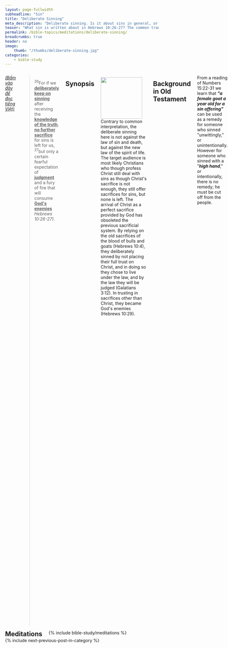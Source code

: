 ```yaml
---
layout: page-fullwidth
subheadline: "Sin"
title: "Deliberate Sinning"
meta_description: "Deliberate sinning. Is it about sins in general, or a specific sin that that has eternal implication? Cố ý phạm tội. Tội lỗi nói chung, hay một tội duy nhất quan hệ đến sự sống đời đời?"
teaser: "What sin is written about in Hebrews 10:26-27? The common transgressions that good Christians should avoid at all cost? Or something specific that warrants such stern warning? This writing proposes that the deliberate sinning addressed in this passage is not about sins in general, but about a specific sin that calls for God's judgement, and a fury of fire, the sin that makes one an enemy of God."
permalink: /bible-topics/meditations/deliberate-sinning/
breadcrumbs: true
header: no
image:
    thumb: "/thumbs/deliberate-sinning.jpg"
categories:
    - bible-study
---
```

<!--more-->
<div class="row">
<div class="medium-8 columns" markdown="1">

<em><a href="{{ site.baseurl }}/hoc-kinh-thanh/suy-gam/co-tinh-pham-toi/">(Bấm vào đây để đọc tiếng Việt)</a></em>

><sup>26</sup>For if we <u><strong>deliberately keep on sinning</strong></u> after receiving the <u><strong>knowledge of the truth</strong></u>, <u><strong>no further sacrifice</strong></u> for sins is left for us, <sup>27</sup>but only a certain fearful expectation of <u><strong>judgment</strong></u> and a fury of fire that will consume <u><strong>God's enemies</strong></u> <cite>Hebrews 10:26-27)</cite>.

## Synopsis

<div>
<p>
<img alt src="{{ site.baseurl }}/images/deliberate-sinning.jpg" style="border: 0px none; margin: 7px 15px 0px 0px; max-width: 100%; height: 136px; padding: 0px; float: left;">
Contrary to common interpretation, the deliberate sinning here is not against the law of sin and death, but against the new law of the spirit of life. The target audience is most likely Christians who though profess Christ still deal with sins as though Christ's sacrifice is not enough, they still offer sacrifices for sins, but none is left. The arrival of Christ as a perfect sacrifice provided by God has obsoleted the previous sacrificial system. By relying on the old sacrifices of the blood of bulls and goats (Hebrews 10:4), they deliberately sinned by not placing their full trust on Christ, and in doing so they chose to live under the law, and by the law they will be judged (Galatians 3:12). In trusting in sacrifices other than Christ, they became God's enemies (Hebrews 10:29).
</p>
</div>

## Background in Old Testament

From a reading of Numbers 15:22-31 we learn that <strong><em>"a female goat a year old for a sin offering"</em></strong> can be used as a remedy for someone who sinned "unwittingly," or unintentionally. However for someone who sinned with a "<strong><em>high hand</em></strong>," or intentionally, there is no remedy; he must be cut off from the people.

In short, unintentional breaking of God's commandments can be forgiven through an atoning sacrifice. Intentional sin, however, cannot.

Some key ideas jump out from the verses:

- deliberately keep on sinning
- knowledge of the truth
- no further sacrifice
- judgement
- God's enemy

Let us view them from both Old and New Covenant lenses so we may have a clear idea of how to apply them today. It is important that we acknowledge that the Old Testament, including the Old Covenant which dictated the relationship between God and Man during that period, is written as a shadow of things to come in the New Testament. The Bible is clear in saying that the shadow is <u>not</u> the real thing which is expressed in the person and work of Jesus Christ. We should follow the Person&mdash;the Way, Truth,and Life, and not the shadow (Colossians 2:17; Hebrews 10:1). The Bible is also clear that the New Covenant comes to replace the obsolete Old Covenant as it is written in Hebrews 8:13: <strong><em>"By calling this covenant \"new,\" he has made the first one obsolete; and what is obsolete and outdated will soon disappear."</em></strong> The Old Covenant is still relevant in the sense that it is still needed to convict the unbelieving world until they submit to Christ, but once they express their faith in Christ, they enter a new relationship with Him based on the New Covenant. Many Christians due to their lack of understanding of the Bible attempt to live under both Covenants, hence committing spiritual adultery (Romans 7:1-4).

## 1. Deliberately keep on sinning

><sup>26</sup>For if we <u><strong>deliberately keep on sinning</strong></u> after receiving the <u>knowledge of the truth</u>, <u>no further sacrifice</u> for sins is left for us, <sup>27</sup>but only a certain fearful expectation of <u>judgment</u> and a fury of fire that will consume <u>God's enemies</u>. <cite>(Hebrews 10:26-27)</cite>

### View from the Old Covenant

As we read in Numbers 15:22-31 we saw that there were basically two kinds of sins, one intentional and the other unintentional where only the unintentional sins could be forgiven through a sacrifice.

All sins must be based on the breaking of the Ten Commandments, but the difference is in whether they were committed intentionally or unintentionally. Here is where things can get a little complicated. According to Deuteronomy 17:6, there needs to be two or three witnesses before a transgressor can be put to death. One might raise a question about how the witnesses can see through the heart of the transgresser to know without any shadow of doubt that the sin was committed intentionally. However we don't need to solve this problem of determining intentionality of a transgression, because under the New Covenant we will be shown a much clearer picture of sin and forgiveness.

### View from the New Covenant

God must know what problem can be caused by the intentional/unintentional system of differentiation, but He wanted to let man come to the place where they exhaust all their resources, let them use their "knowledge of good and evil" to see if they can figure out how to get right with Him using their fuzzy logic.

When Christ came into the world was when God began to show mankind a better path. He showed them He's not interested in differentiating camels and gnats, intentional or unintentional, venial or mortal, types of sins: <em>"For all have sinned and fall short of God's glory" (Romans 3:23)</em>. He showed them that they all committed sins that deserve eternal damnation.

He declared to the world that there is only one sin that mankind must worry about; there is only one that its commission is defined as intentional; there is only one that there is no sacrifice for. Here is what Jesus said about the role of the Holy Spirit concerning sin:

> <sup>8</sup>And when he (the Holy Spirit) comes, he will prove the world <u>wrong concerning sin</u> ... <sup>9</sup>concerning sin, <u>because they do not believe in me</u> (John 16:8-9)

The world has been wrong concerning sin? Yes, it has been obsessed with sins and their categorization. The real intentional sin lies in how one answers this question: Do you believe on the One God has sent? As a matter of fact Jesus said it here earlier in John:

<p class="blockquote"><sup>28</sup>So then they said to him, "What must we do to accomplish the deeds God requires?"  <sup>29</sup>Jesus replied, "This is the deed God requires - <u>to believe</u> in the one whom he sent." (John 6:28-29)</p>

To further emphasize the role of the Holy Spirit in correcting the world's view concerning sin, Jesus asserted in Matthew 12:31:

<p class="blockquote"> <sup>31</sup>For this reason I tell you, people will be forgiven for every sin and blasphemy, but the blasphemy against the Spirit will not be forgiven.  <sup>32</sup>Whoever speaks a word against the Son of Man will be forgiven. But whoever speaks against the Holy Spirit will not be forgiven, either in this age or in the age to come.</p>

Every sin can be forgiven except one. There is no further need to pit between camels and gnats. You can even blaspheme against God Himself and be forgiven, but you're not allowed to change the message of the Holy Spirit: sin is the act of not believing in Christ. The original Greek word for "blasphemy" may also be translated to "slander," to distort the ministry of the Holy Spirit (click <a href="{{ site.url }}/bible-topics/meditations/grieving-holy-spirit/#blasphemy">here</a> for further discussion on the word "blaspheme").

The slanderer of the Holy Spirit takes peoples eyes from the main and singular objective: Christ, and moves them to the myriad camels and gnats, and the intentional or unintentional, of sins. They move them from the position of the assurance of salvation to the confusing world of chasing endlessly one sin after another.

#### The <cite>Hebrews 10</cite> context

So far we have reduced the confusion of intentional vs. unintentional sins down to a single real sin: the sin of unbelief. This is a very critical paradigm shift in our relationship with God; a shift from the Old Covenant to the New Covenant where the one deals with sin and death and the other faith and life. The context of Hebrews 10 proves even more valuable in further affirming this paradigm shift.

Hebrews 10 starts out with comparing the old system of sacrifices to that of Christ.

<p class="blockquote"><sup>1</sup>For the law possesses a shadow of the good things to come but not the reality itself, and is therefore <strong>completely unable</strong>, by the same sacrifices offered continually, year after year, <strong>to perfect those who come to worship</strong>.  <sup>2</sup>For otherwise would they not have <strong>ceased to be offered</strong>, since the worshipers would have been purified <strong>once for all</strong> and so have <strong>no further consciousness of sin?</strong>  <sup>3</sup>But in those sacrifices there is a <strong>reminder of sins</strong> year after year.  <sup>4</sup>For the blood of bulls and goats <strong>cannot take away sins</strong>.</p>

##### Man initiated sacrifices

- cannot make the worshippers perfect
- must be offered continually (like confession of sins nowadays)
- remind the worshippers of sins
- cannot take away sins

##### Christ

- make perfect the worshippers (perfection is required so we may enter God's presence&mdash;Matthew 5:48)
- offered once for all and never to be repeated again
- no further consciousness of sins
- can take away sins

With just these four verses alone we can make a case for the transition from all manners of sin to the singular sin of unbelief, from repeated and continual offering of sacrifices for all sort of sins to the final once for all sacrifice of Christ.

There is also another important truth in these verses that not only supports the need of the paradigm shift, it makes all the difference in how we are to relate to God, our concept of sin, in giving us the key to the peace that passes understanding that has eluded Christians for two thousand years since Christ. The truth about Christ's sacrifice allows us to have <strong><em>"no further consciousness of sins"</em></strong>. This is in contrast to the sacrifices of the blood of bulls and goats that serve as reminders of sins. Have you ever thought that in Christ you are allowed to have no further consciousness of sins? Consciousness of sins produces guilt, and religion thrives on guilt.

Therefore to deliberately keep on sinning is to continue to disobey the call to trust in Christ as the only means for salvation. While all sins can be forgiven, this sin of unbelief prevents any possibility of its forgiveness required for reconciliation with God. To tie deliberate sinning to the common transgressions that spring from man's sinful nature is to make it impossible for anyone to enter the kingdom of God, or at least to make the Christian life anything but an easy yoke and a light burden.

## 2. Knowledge of the truth

><sup>26</sup>For if we <u>deliberately keep on sinning</u> after receiving the <u><strong>knowledge of the truth</strong></u>, <u>no further sacrifice</u> for sins is left for us, <sup>27</sup>but only a certain fearful expectation of <u>judgment</u> and a fury of fire that will consume <u>God's enemies</u>. <cite>(Hebrews 10:26-27)</cite>

This part ties in perfectly with the conclusion that the ultimate sin is the sin of unbelief. If we place the main verses of this writing in even the larger context of the entire book of Hebrews we'd see that the <strong><em>knowledge of the truth</em></strong> in verse 26 is the knowledge that Christ's sacrifice is an act that replaces the entire sacrificial system once for all.

The first part of verse 26 can be paraphrased as follows:

<p class="blockquote">For if we deliberately refused to be forgiven of all our sins by believing in the truthful message we heard ...</p>

## 3. No further sacrifice

><sup>26</sup>For if we <u>deliberately keep on sinning</u> after receiving the <u>knowledge of the truth</u>, <u><strong>no further sacrifice</strong></u> for sins is left for us, <sup>27</sup>but only a certain fearful expectation of <u>judgment</u> and a fury of fire that will consume <u>God's enemies</u>. <cite>(Hebrews 10:26-27)</cite>

Under the Old Covenant, God gave His people a system of sacrifices to give them a measure of peace upon their failures to keep His commandments, but the sacrifices must be offered repeatedly because it is inevitable that they would continue to sin against Him. Christ brought this system to an end by His death on the cross.

<p class="blockquote"><sup>14</sup><strong><u>For by one sacrifice he has made perfect forever</u></strong> those who are being made holy. <sup>15</sup>The Holy Spirit also testifies to us about this. First he says: <sup>16</sup>“This is the covenant I will make with them after that time, says the Lord.  I will put my laws in their hearts, and I will write them on their minds.” <sup>17</sup>Then he adds: “<strong><u>Their sins and lawless acts I will remember no more</u></strong>.” <sup>18</sup>And <strong><u>where these have been forgiven, sacrifice for sin is no longer necessary</u></strong> (Hebrews 10:14-18).</p>

The old sacrificial system deals with sins one by one, intentional or unintentional, never ending, Christ came to deal with sin once for all, though sin is still manifested in the fallen flesh, the consciousness of sins is erased from the mind of one who fully trusts in the finished work of Christ. Therein lies the possibility of rest (Matthew 11:28).


## 4. Judgement

><sup>26</sup>For if we <u>deliberately keep on sinning</u> after receiving the <u>knowledge of the truth</u>, <u>no further sacrifice</u> for sins is left for us, <sup>27</sup>but only a certain fearful expectation of <u><strong>judgment</strong></u> and a fury of fire that will consume <u>God's enemies</u>. <cite>(Hebrews 10:26-27)</cite>

These verses must not be addressing Christians for the use of the word *"judgment"*. Romans 8:1-2 says that there is not supposed to be any judgment for Christians:

<p class="blockquote"><sup>1</sup>Therefore, there is now <strong>no condemnation</strong> for those who are in Christ Jesus, <sup>2</sup>because through Christ Jesus the law of the Spirit who gives life has set youa free from the law of sin and death (Romans 8:1-2).</p>

and then later in verse 34:

<p class="blockquote">Who then is the one who condemns? No one. Christ Jesus who died--more than that, who was raised to life--is at the right hand of God and is also interceding for us (Romans 8:34).</p>

Judgment however is reserved for those who deliberately refuse to place their trust on Christ alone for their salvation, they still rely on other means, other sacrifices in place of Christ.

## 5. God's Enemy

><sup>26</sup>For if we <u>deliberately keep on sinning</u> after receiving the <u>knowledge of the truth</u>, <u>no further sacrifice</u> for sins is left for us, <sup>27</sup>but only a certain fearful expectation of <u>judgment</u> and a fury of fire that will consume <u><strong>God's enemies</strong></u>. <cite>(Hebrews 10:26-27)</cite>

In the context of this Hebrews passage, it is the deliberate sinning through unbelief, through trusting in something other than Christ. Paul wrote this to the Galatians that might help us see the similarity of the sin they commit:

<p class="blockquote"><sup>2</sup>Mark my words! I, Paul, tell you that if you let yourselves be circumcised, Christ will be of no value to you at all. <sup>3</sup>Again I declare to every man who lets himself be circumcised that he is obligated to obey the whole law. <sup>4</sup>You who are trying to be justified by the law have been <strong>alienated from Christ</strong>; you have <strong>fallen away from grace</strong> (Galatians 5:2-4).</p>

In the case of the Galatians, it is the reliance on circumcision that made them alienated from Christ. They fell from grace in their trying to be justified through the law. In the case of the Hebrews, their reliance on the law is through the sacrifices of blood of bulls and goats (Hebrews 10:4). Trying to be justified by the law while Christ already died to bring them the justification they needed, this made them the enemy of God as we continue reading to Hebrews 10:29:

<p class="blockquote">How much greater punishment do you think that person deserves who has contempt for the Son of God, and profanes the blood of the covenant that made him holy, and insults the Spirit of grace? (Hebrews 10:29)</p>

For us modern Christians, what do we rely on to be justified before God? Our works? Our righteous deeds?

## Conclusion

In the eyes of the writer of Hebrews, the sin of his target audience is definitely not of the transgression of one against another, or even against self, but againt God. However there is only one sin againt God that cannot be forgiven: the slandering, or blaspheming, or distorting of the Holy Spirit's conviction of men concerning what sin really is: unbelief in the One God has sent.

In trusting in the sacrifices of the blood of bulls and goats, these believers committed a deliberate sin of not placing their full trust on the finished work of Christ. This is manifested at the church of Galatia in their trust in circumcision, at the church of Colosse in their trust in the observing of certain days, the washing of hands, or other methods of self deprivation.

In short, Christ is the only way God provides for us to have access to Him, nothing else can add to it&mdash;even our most righteous deeds, and nothing can cancel its efficacy&mdash;even all manner of sins except that of unbelief.

To be fully convinced of this interpretation, one needs only to expand outward to the larger context of the whole of chapter 10, and subsequently backtrack to the entire book of Hebrews.

>  <sup>18</sup>And to whom did God swear that they would never enter his rest if not to those who disobeyed? <sup>19</sup>So we see that they were not able to enter, because of their unbelief (Hebrews 3:18-19). <cite>The disobedience is to the call to believe</cite>

{% include bible-study/bible-study-footer %}
</div><!-- /.medium-8.columns -->
<div class="bible-index medium-4 columns">

<h2 style="margin: 0px">Meditations</h2>
        {% include bible-study/meditations %}
</div><!-- /.medium-4.columns -->
</div><!-- /.row -->

<div class="small-12" style="padding: 0px; border-bottom: none;">
    {% include next-previous-post-in-category %}
</div>
